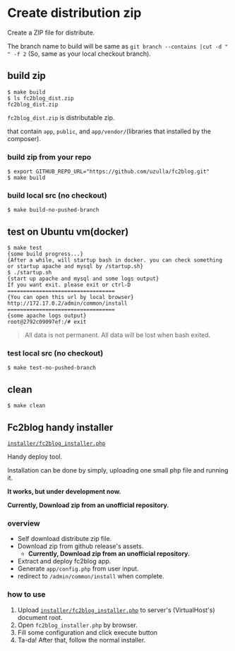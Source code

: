 # Create distribution zip

Create a ZIP file for distribute.

The branch name to build will be same as `git branch --contains |cut -d " " -f 2` (So, same as your local checkout
branch).

## build zip

```
$ make build
$ ls fc2blog_dist.zip
fc2blog_dist.zip
```

`fc2blog_dist.zip` is distributable zip.

that contain `app`, `public`, and `app/vendor/`(libraries that installed by the composer).

### build zip from your repo

```
$ export GITHUB_REPO_URL="https://github.com/uzulla/fc2blog.git"
$ make build
```

### build local src (no checkout)

```
$ make build-no-pushed-branch
```

## test on Ubuntu vm(docker)

```
$ make test
{some build progress...}
{After a while, will startup bash in docker. you can check something or startup apache and mysql by /startup.sh}
$ ./startup.sh
{start up apache and mysql and some logs output}
If you want exit. please exit or ctrl-D
==================================
{You can open this url by local browser}
http://172.17.0.2/admin/common/install
==================================
{some apache logs output}
root@2792c09097ef:/# exit
```

> All data is not permanent. All data will be lost when bash exited.

### test local src (no checkout)

```
$ make test-no-pushed-branch
```

## clean

```
$ make clean
```

## Fc2blog handy installer

[`installer/fc2blog_installer.php`](installer/fc2blog_installer.php)

Handy deploy tool.

Installation can be done by simply, uploading one small php file and running it.

**It works, but under development now.**

**Currently, Download zip from an unofficial repository.**

### overview

- Self download distribute zip file.
- Download zip from github release's assets.
    - **Currently, Download zip from an unofficial repository.**
- Extract and deploy fc2blog app.
- Generate `app/config.php` from user input.
- redirect to `/admin/common/install` when complete.

### how to use

1. Upload [`installer/fc2blog_installer.php`](installer/fc2blog_installer.php) to server's (VirtualHost's) document
   root.
2. Open `fc2blog_installer.php` by browser.
3. Fill some configuration and click execute button
4. Ta-da! After that, follow the normal installer.
